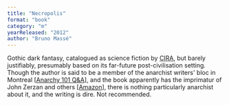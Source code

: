 ```yaml
---
title: "Necropolis"
format: "book"
category: "m"
yearReleased: "2012"
author: "Bruno Massé"
---
```

Gothic dark fantasy, catalogued as science fiction by [CIRA](http://www.cira.ch/catalogue/index.php?lvl=categ_see&id=346&page=2&nbr_lignes=84&main=&l_typdoc=g,i,a,l), but barely justifiably, presumably based on its far-future post-civilisation setting. Though the author is said to be a member of the anarchist writers&#39; bloc in Montreal [<a href="https://web.archive.org/web/20161027135541/anarchy101.org/4872/what-is-your-favorite-anarchist-novel">Anarchy 101 Q&A</a>], and the book apparently has the imprimatur of John Zerzan and others [<a href="https://smile.amazon.co.uk/Necropolis-Bruno-Massé-ebook/dp/B00HLSGO7M/ref=sr_1_1?keywords=massé+necropolis&qid=1560454316&s=gateway&sr=8-1">Amazon</a>], there is nothing particularly anarchist about it, and the writing is dire. Not recommended.

